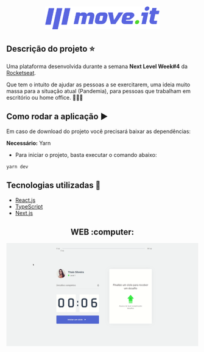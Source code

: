 <h1 align='center'><img width="300" src="https://github.com/thaislsilveira/nlw-04-moveit/blob/main/moveit-next/public/logo-full.svg" alt="Logo" /></h1> 

## Descrição do projeto :star:

Uma plataforma desenvolvida durante a semana **Next Level Week#4** da [Rocketseat](https://www.rocketseat.com.br).

 Que tem o intuito de ajudar as pessoas a se exercitarem, uma ideia muito massa para a situação atual (Pandemia),
para pessoas que trabalham em escritório ou home office. 👩🏽‍💻

## Como rodar a aplicação :arrow_forward:

Em caso de download do projeto você precisará baixar as dependências:  

**Necessário:** Yarn   

<ul>
 <li>Para iniciar o projeto, basta executar o comando abaixo:</li>
</ul>

```
yarn dev 
```

## Tecnologias utilizadas 🚀

<ul>
    <li><a href="https://reactjs.org/" target="_blank">React.js</a></li>
    <li><a href="https://www.typescriptlang.org/" target="_blank">TypeScript</a></li>  
    <li><a href="https://nextjs.org/" target="_blank">Next.js</a></li>
</ul>

<h2 align='center'> WEB :computer: </h2>

![Web](https://github.com/thaislsilveira/nlw-04-moveit/blob/main/images/nlw4.gif)
